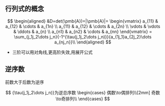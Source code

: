 ## 行列式的概念

$$
\begin{aligned}
	&D=det(\pmb{A})=|\pmb{A}|=
	\begin{vmatrix}
		a_{11} & a_{12} & \cdots & a_{1n} \\
		a_{11} & a_{12} & \cdots & a_{2n} \\
		\vdots & \vdots & \ddots & a_{n}  \\
		a_{n1} & a_{n2} & \cdots & a_{nn}
	\end{vmatrix}
	= \sum_{j_1j_2\dots j_n}{-1^{\tau(j_1j_2\dots j_n)}}{a_{1j_1}a_{2j_2}\dots a_{nj_n}}\\
\end{aligned}
$$

- 三阶可以用对角线,更高阶失效,用展开公式

## 逆序数

前数大于后数为逆序

$$
{\tau(j_1j_2\dots j_n)}为逆总序数
\begin{cases}
	偶数\to偶排列\\[2mm]
	奇数\to奇排列\\
\end{cases}
$$
